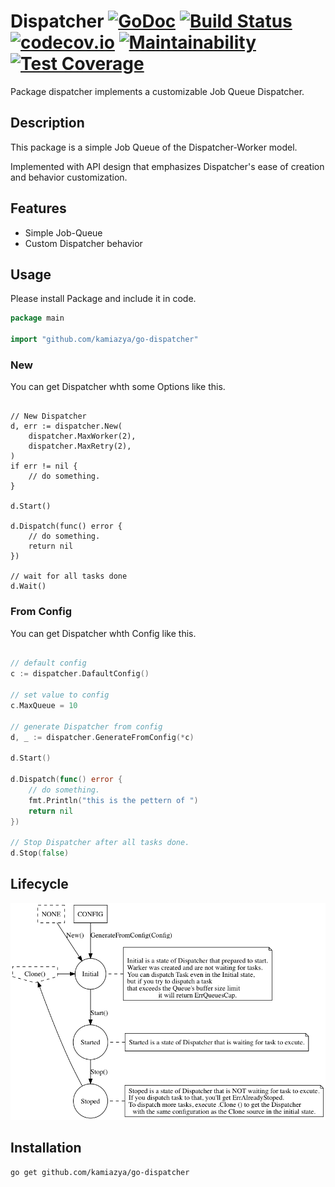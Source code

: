 # Dispatcher [![GoDoc](https://godoc.org/github.com/kamiazya/go-dispatcher?status.svg)](https://godoc.org/github.com/kamiazya/go-dispatcher) [![Build Status](https://travis-ci.org/kamiazya/go-dispatcher.svg?branch=master)](https://travis-ci.org/kamiazya/go-dispatcher) [![codecov.io](https://codecov.io/github/kamiazya/go-dispatcher/coverage.svg?branch=master)](https://codecov.io/github/kamiazya/go-dispatcher?branch=master) [![Maintainability](https://api.codeclimate.com/v1/badges/d53905c52749161e8345/maintainability)](https://codeclimate.com/github/kamiazya/go-dispatcher/maintainability) [![Test Coverage](https://api.codeclimate.com/v1/badges/d53905c52749161e8345/test_coverage)](https://codeclimate.com/github/kamiazya/go-dispatcher/test_coverage)

Package dispatcher implements a customizable Job Queue Dispatcher.

## Description

This package is a simple Job Queue of the Dispatcher-Worker model.

Implemented with API design that emphasizes Dispatcher's ease of creation and behavior customization.

## Features

- Simple Job-Queue
- Custom Dispatcher behavior

## Usage

Please install Package and include it in code.

```go
package main

import "github.com/kamiazya/go-dispatcher"

```

### New

You can get Dispatcher whth some Options like this.

```golang

// New Dispatcher
d, err := dispatcher.New(
    dispatcher.MaxWorker(2),
    dispatcher.MaxRetry(2),
)
if err != nil {
    // do something.
}

d.Start()

d.Dispatch(func() error {
    // do something.
    return nil
})

// wait for all tasks done
d.Wait()

```

### From Config

You can get Dispatcher whth Config like this.

```go

// default config
c := dispatcher.DafaultConfig()

// set value to config
c.MaxQueue = 10

// generate Dispatcher from config
d, _ := dispatcher.GenerateFromConfig(*c)

d.Start()

d.Dispatch(func() error {
    // do something.
    fmt.Println("this is the pettern of ")
    return nil
})

// Stop Dispatcher after all tasks done.
d.Stop(false)
```

## Lifecycle

![lifecycle](./lifecycle.png)

## Installation

```bash
go get github.com/kamiazya/go-dispatcher
```
